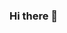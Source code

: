 ### Hi there 👋

<!--
**Akexander/Akexander** is a ✨ _special_ ✨ repository because its `README.md` (this file) appears on your GitHub profile.

Hi everyone I am Alex a Junior Full Stacke developer based in the UK.
